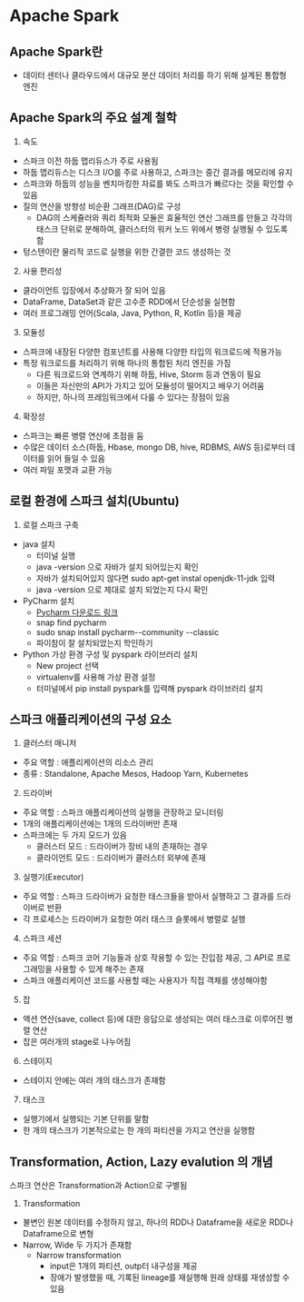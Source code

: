 # Apache Spark

## Apache Spark란
- 데이터 센터나 클라우드에서 대규모 분산 데이터 처리를 하기 위해 설계된 통합형 엔진

## Apache Spark의 주요 설계 철학
1. 속도
- 스파크 이전 하둡 맵리듀스가 주로 사용됨
- 하둡 맵리듀스는 디스크 I/O를 주로 사용하고, 스파크는 중간 결과를 메모리에 유지
- 스파크와 하둡의 성능을 벤치마킹한 자료를 봐도 스파크가 빠르다는 것을 확인할 수 있음
- 질의 연산을 방향성 비순환 그래프(DAG)로 구성
  - DAG의 스케쥴러와 쿼리 최적화 모듈은 효율적인 연산 그래프를 만들고 각각의 태스크 단위로 분해하여, 클러스터의 워커 노드 위에서 병령 실행될 수 있도록 함
- 텅스텐이란 물리적 코드로 실행을 위한 간결한 코드 생성하는 것
2. 사용 편리성
- 클라이언트 입장에서 추상화가 잘 되어 있음
- DataFrame, DataSet과 같은 고수준 RDD에서 단순성을 실현함
- 여러 프로그래밍 언어(Scala, Java, Python, R, Kotlin 등)을 제공
3. 모듈성
- 스파크에 내장된 다양한 컴포넌트를 사용해 다양한 타입의 워크로드에 적용가능
- 특정 워크로드를 처리하기 위해 하나의 통합된 처리 엔진을 가짐
  - 다른 워크로드와 연계하기 위해 하둡, Hive, Storm 등과 연동이 필요
  - 이들은 자신만의 API가 가지고 있어 모듈성이 떨어지고 배우기 어려움
  - 하지만, 하나의 프레임워크에서 다룰 수 있다는 장점이 있음
4.  확장성
-  스파크는 빠른 병렬 연산에 초점을 둠
-  수많은 데이터 소스(하둡, Hbase, mongo DB, hive, RDBMS, AWS 등)로부터 데이터를 읽어 들일 수 있음
-  여러 파일 포맷과 교환 가능

## 로컬 환경에 스파크 설치(Ubuntu)
1. 로컬 스파크 구축
- java 설치
  - 터미널 실행
  - java -version 으로 자바가 설치 되어있는지 확인
  - 자바가 설치되어있지 않다면 sudo apt-get instal openjdk-11-jdk 입력
  - java -version 으로 제대로 설치 되었는지 다시 확인
- PyCharm 설치
   - [Pycharm 다운로드 링크](https://www.jetbrains.com/pycharm/download/?section=linux#section=linux)
   - snap find pycharm 
   - sudo snap install pycharm--community --classic
   - 파이참이 잘 설치되었는지 학인하기
- Python 가상 환경 구성 및 pyspark 라이브러리 설치
  - New project 선택
  - virtualenv를 사용해 가상 환경 설정
  - 터미널에서 pip install pyspark를 입력해 pyspark 라이브러리 설치

## 스파크 애플리케이션의 구성 요소
1. 클러스터 매니저
- 주요 역할 : 애플리케이션의 리소스 관리
- 종류 : Standalone, Apache Mesos, Hadoop Yarn, Kubernetes
2. 드라이버
- 주요 역할 : 스파크 애플리케이션의 실행을 관장하고 모니터링
- 1개의 애플리케이션에는 1개의 드라이버만 존재
- 스파크에는 두 가지 모드가 있음
  - 클러스터 모드 : 드라이버가 장비 내의 존재하는 경우
  - 클라이언트 모드 : 드라이버가 클러스터 외부에 존재
3. 실행기(Executor)
- 주요 역할 : 스파크 드라이버가 요청한 태스크들을 받아서 실행하고 그 결과를 드라이버로 반환
- 각 프로세스는 드라이버가 요청한 여러 태스크 슬롯에서 병렬로 실행
4. 스파크 세션
- 주요 역할 : 스파크 코어 기능들과 상호 작용할 수 있는 진입점 제공, 그 API로 프로그래밍을 사용할 수 있게 해주는 존재
- 스파크 애플리케이션 코드를 사용할 때는 사용자가 직접 객체를 생성해야함
5. 잡
- 액션 연산(save, collect 등)에 대한 응답으로 생성되는 여러 태스크로 이루어진 병렬 연산
- 잡은 여러개의 stage로 나누어짐
6. 스테이지
- 스테이지 안에는 여러 개의 태스크가 존재함
7. 태스크
- 실행기에서 실행되는 기본 단위를 말함
- 한 개의 태스크가 기본적으로는 한 개의 파티션을 가지고 연산을 실행함

## Transformation, Action, Lazy evalution 의 개념
스파크 연산은 Transformation과 Action으로 구별됨
1. Transformation
- 불변인 원본 데이터를 수정하지 않고, 하나의 RDD나 Dataframe을 새로운 RDD나 Dataframe으로 변형
- Narrow, Wide 두 가지가 존재함
  - Narrow transformation
      - input은 1개의 파티션, outp터 내구성을 제공
    - 장애가 발생했을 때, 기록된 lineage를 재실행해 원래 상태를 재생성할 수 있음
